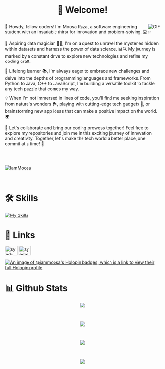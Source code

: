 # <p align="center">👋 Welcome! </p>

<img align="right" alt="GIF" src="https://media.giphy.com/media/rbJrclh5cnPH8qyvLT/giphy.gif">
<p>
👋 Howdy, fellow coders! I'm Moosa Raza, a software engineering student with an insatiable thirst for innovation and problem-solving. 💻✨

🚀 Aspiring data magician 🎩🔮, I'm on a quest to unravel the mysteries hidden within datasets and harness the power of data science. 📊🔍 My journey is marked by a constant drive to explore new technologies and refine my coding craft.

🌱 Lifelong learner 📚, I'm always eager to embrace new challenges and delve into the depths of programming languages and frameworks. From Python to Java, C++ to JavaScript, I'm building a versatile toolkit to tackle any tech puzzle that comes my way.

💡 When I'm not immersed in lines of code, you'll find me seeking inspiration from nature's wonders 🏞️, playing with cutting-edge tech gadgets 📱, or brainstorming new app ideas that can make a positive impact on the world. 🌍

🤝 Let's collaborate and bring our coding prowess together! Feel free to explore my repositories and join me in this exciting journey of innovation and creativity. Together, let's make the tech world a better place, one commit at a time! 🌟
</p>

<br />
<br />
<p align="left"> <img src="https://komarev.com/ghpvc/?username=IamMoosa&label=Profile%20views&color=0e75b6&style=flat" alt="IamMoosa" /> </p>

<br />

# 🛠 Skills
[![My Skills](https://skillicons.dev/icons?i=python,java,cs,cpp,arduino,html,css,bootstrap,react,js,mongo,linux,xd,figma,ae,ai&theme=dark&perline=9)](https://skillicons.dev)


# 🔗 Links
<a href="https://www.linkedin.com/in/syed-moosa-raza-rizvi" target="blank"><img align="center" src="https://raw.githubusercontent.com/rahuldkjain/github-profile-readme-generator/master/src/images/icons/Social/linked-in-alt.svg" alt="syed-moosa-raza-rizvi" height="30" width="40" /></a>
<a href="https://kaggle.com/syedmoosarazarizvi" target="blank"><img align="center" src="https://raw.githubusercontent.com/rahuldkjain/github-profile-readme-generator/master/src/images/icons/Social/kaggle.svg" alt="syedmoosarazarizvi" height="30" width="40" /></a>

[![An image of @iammoosa's Holopin badges, which is a link to view their full Holopin profile](https://holopin.me/iammoosa)](https://holopin.io/@iammoosa)

# 📊 Github Stats

<p align="center"><img align="center" src="https://github-readme-stats.vercel.app/api?username=IamMoosa&theme=merko"></p> </br>
<p align="center"><img align="center" src="https://github-readme-streak-stats.herokuapp.com/?user=IamMoosa&theme=merko"></p> </br>
<p align="center"><img align="center" src="https://github-readme-stats.vercel.app/api/top-langs/?username=IamMoosa&theme=merko"></p>  </br>
<p align="center"><img align="center" src="https://github-profile-summary-cards.vercel.app/api/cards/profile-details?username=IamMoosa&theme=merko"></p>


#
